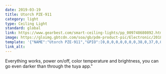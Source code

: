 ```yaml
---
date: 2019-03-19
title: Utorch PZE-911
category: light
type: Ceiling Light
standard: global
link: https://www.gearbest.com/smart-ceiling-lights/pp_009748680892.html
image: https://gloimg.gbtcdn.com/soa/gb/pdm-product-pic/Electronic/2018/09/03/goods_img_big-v32/20180903154832_22560.jpg
template: '{"NAME":"Utorch PZE-911","GPIO":[0,0,0,0,0,0,0,0,38,0,37,0,0],"FLAG":0,"BASE":1}' 
link_alt: 
---
```


Everything works, power on/off, color temperature and brightness, you can go even darker than through the tuya app."
